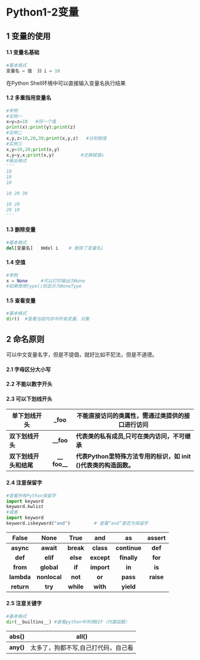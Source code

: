 # Python1-2变量

## 1 变量的使用

#### 1.1 变量名基础

```python
#基本格式
变量名 = 值  》》i = 10
```

在Python Shell环境中可以直接输入变量名执行结果

#### 1.2 多重指用变量名

```python
#举例
#实例一 
x=y=z=10   #同一个值
print(x);print(y);print(z)
#实例二
x,y,z=10,20,30;print(x,y,z)   #分别赋值
#实例三
x,y=10,20;print(x,y)
x,y=y,x;print(x,y)          #交换赋值s
#输出格式
'''
10
10
10

10 20 30

10 20
20 10
'''
```

#### 1.3 删除变量

```python
#基本格式
del[变量名]   》》del i    # 删除了变量名i
```

#### 1.4 空值

```python
#举例
x = None     #可以打印输出为None
#如果使用type()则显示为NoneType
```

#### 1.5 查看变量

```python
#基本格式
dir()  #查看当前内存中所有变量、对象
```

## 2 命名原则

可以中文变量名字，但是不提倡，就好比如不犯法，但是不道德。

#### 2.1 字母区分大小写

#### 2.2 不能以数字开头

#### 2.3 可以下划线开头

| **单下划线开头**       |   **_foo**   | **不能直接访问的类属性，需通过类提供的接口进行访问**         |
| ---------------------- | :----------: | ------------------------------------------------------------ |
| **双下划线开头**       |  **__foo**   | **代表类的私有成员,只可在类内访问，不可继承**                |
| **双下划线开头和结尾** | **__ foo__** | **代表Python里特殊方法专用的标识，如 init ()代表类的构造函数。** |

#### 2.4 注意保留字

```python
#查看所有Python保留字
import keyword
keyword.kwlist
#或者
import keyword
keyword.iskeyword("and")         # 查看“and”是否为保留字
```

| **False**  |   **None**   | **True**  |  **and**   |    **as**    | **assert** |
| :--------: | :----------: | :-------: | :--------: | :----------: | :--------: |
| **async**  |  **await**   | **break** | **class**  | **continue** |  **def**   |
|  **def**   |   **elif**   | **else**  | **except** | **finally**  |  **for**   |
|  **from**  |  **global**  |  **if**   | **import** |    **in**    |   **is**   |
| **lambda** | **nonlocal** |  **not**  |   **or**   |   **pass**   | **raise**  |
| **return** |   **try**    | **while** |  **with**  |  **yield**   |            |

#### 2.5 注意关键字

```python
#基本格式
dir(__builtins__) #查看python中所用BIF（内置函数）
```

| abs()     | all()                               |
| --------- | ----------------------------------- |
| **any()** | 太多了，狗都不写,自己打代码，自己看 |
